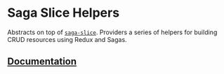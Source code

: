 # Saga Slice Helpers

Abstracts on top of [`saga-slice`](https://github.com/damusix/saga-slice). Providers a series of helpers for building CRUD resources using Redux and Sagas.

## [Documentation](https://miami-dev-shop.gitbook.io/saga-slice-helpers/)
